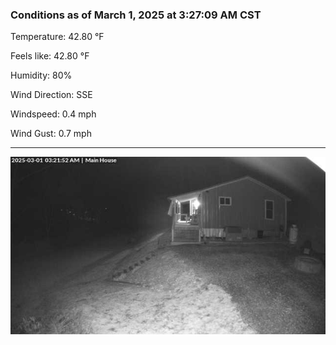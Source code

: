 ### Conditions as of March 1, 2025 at 3:27:09 AM CST 

Temperature: 42.80 &deg;F

Feels like: 42.80 &deg;F

Humidity: 80%

Wind Direction: SSE

Windspeed: 0.4 mph

Wind Gust: 0.7 mph

---

<img src="./images/latest.jpeg"/>

